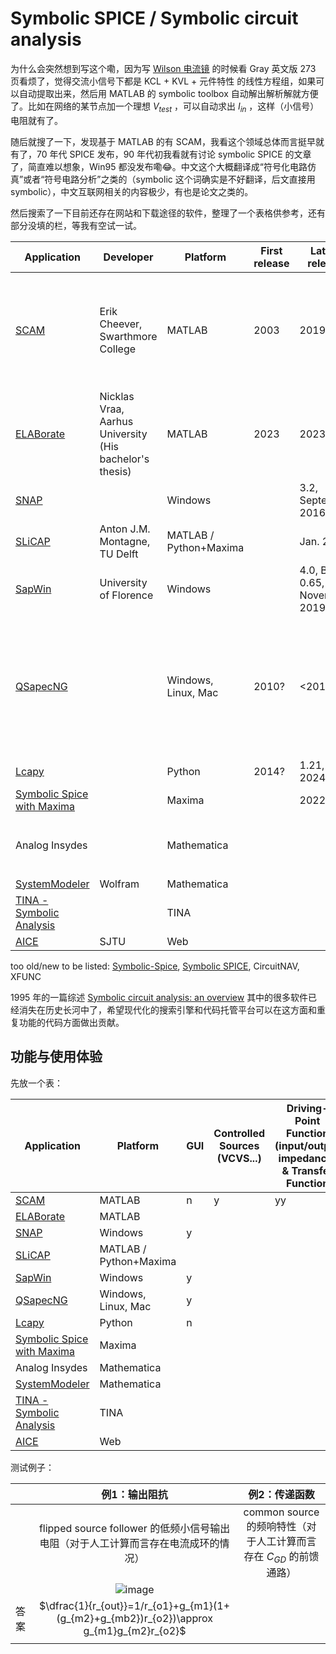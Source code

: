 # Symbolic SPICE / Symbolic circuit analysis

为什么会突然想到写这个嘞，因为写 [Wilson 电流镜](../analog-subcircuits/Wilson_current_mirror.md) 的时候看 Gray 英文版 273 页看烦了，觉得交流小信号下都是 KCL + KVL + 元件特性 的线性方程组，如果可以自动提取出来，然后用 MATLAB 的 symbolic toolbox 自动解出解析解就方便了。比如在网络的某节点加一个理想 $V_{test}$ ，可以自动求出 $I_{in}$ ，这样（小信号）电阻就有了。

随后就搜了一下，发现基于 MATLAB 的有 SCAM，我看这个领域总体而言挺早就有了，70 年代 SPICE 发布，90 年代初我看就有讨论 symbolic SPICE 的文章了，简直难以想象，Win95 都没发布嘞😂。中文这个大概翻译成“符号化电路仿真”或者“符号电路分析”之类的（symbolic 这个词确实是不好翻译，后文直接用 symbolic），中文互联网相关的内容极少，有也是论文之类的。

然后搜索了一下目前还存在网站和下载途径的软件，整理了一个表格供参考，还有部分没填的栏，等我有空试一试。

| Application                                                  | Developer                                               | Platform               | First release | Latest release                 | License                | Comment                                                      |
| ------------------------------------------------------------ | ------------------------------------------------------- | ---------------------- | ------------- | ------------------------------ | ---------------------- | ------------------------------------------------------------ |
| [SCAM](https://lpsa.swarthmore.edu/Systems/Electrical/mna/MNA6.html) | Erik Cheever, Swarthmore College                        | MATLAB                 | 2003          | 2019                           | MIT                    | link on MATLAB webpage is the older version which don't support controlled source |
| [ELABorate](https://github.com/NicklasVraa/ELABorate)        | Nicklas Vraa, Aarhus University (His bachelor's thesis) | MATLAB                 | 2023          | 2023                           | GPL-3.0                |                                                              |
| [SNAP](https://www.radio.feec.vutbr.cz/snap/)                |                                                         | Windows                |               | 3.2, September 2016            | free for noncommercial |                                                              |
| [SLiCAP](https://analog-electronics.tudelft.nl/slicap/slicap.html) | Anton J.M. Montagne, TU Delft                           | MATLAB / Python+Maxima |               | Jan. 2024                      | CC BY-NC-SA 4.0        | [Structured Electronics Design](https://analog-electronics.tudelft.nl/index.html) |
| [SapWin](http://www.prodid.it/Sapwin4/)                      | University of Florence                                  | Windows                |               | 4.0, Build 0.65, November 2019 | CC BY-NC-SA 4.0        |                                                              |
| [QSapecNG](https://qsapecng.sourceforge.net/)                |                                                         | Windows, Linux, Mac    | 2010?         | <2018                          | GPL-3.0                | It comes as continuation of SapWin for Windows, in order to give to the project a full compatibility on other platforms. |
| [Lcapy](https://github.com/mph-/lcapy)                       |                                                         | Python                 | 2014?         | 1.21, 2024                     | LGPL-2.1               |                                                              |
| [Symbolic Spice with Maxima](https://sourceforge.net/projects/symbolic-spice-with-maxima/) |                                                         | Maxima                 |               | 2022                           |                        |                                                              |
| Analog Insydes                                               |                                                         | Mathematica            |               |                                |                        | [sigma delta66 / 固推铁球](https://www.zhihu.com/question/643505598/answer/3391307974)老师的导师的作品 |
| [SystemModeler](https://blog.wolfram.com/2014/08/21/wolfram-systemmodeler-in-electrical-engineering-courses/) | Wolfram                                                 | Mathematica            |               |                                |                        |                                                              |
| [TINA - Symbolic Analysis](https://www.tina.com/symbolic-analysis/) |                                                         | TINA                   |               |                                | Proprietary            |                                                              |
| [AICE](https://aice.sjtu.edu.cn/)                            | SJTU                                                    | Web                    |               |                                |                        |                                                              |

too old/new to be listed: [Symbolic-Spice](https://github.com/eliot-des/Symbolic-Spice), [Symbolic SPICE](https://willowelectronics.com/symbolic-spice/symbolic-spice-application-notes/), CircuitNAV, XFUNC

1995 年的一篇综述 [Symbolic circuit analysis: an overview](https://ieeexplore.ieee.org/stamp/stamp.jsp?tp=&arnumber=510249) 其中的很多软件已经消失在历史长河中了，希望现代化的搜索引擎和代码托管平台可以在这方面和重复功能的代码方面做出贡献。





## 功能与使用体验

先放一个表：

| Application                                                  | Platform               | GUI  | Controlled Sources (VCVS...) | Driving-Point Function (input/output impedance) & Transfer Function | LC s-parameter |      | Comment |
| ------------------------------------------------------------ | ---------------------- | ---- | ---------------------------- | ------------------------------------------------------------ | -------------- | ---- | ------- |
| [SCAM](https://lpsa.swarthmore.edu/Systems/Electrical/mna/MNA6.html) | MATLAB                 | n    | y                            | yy                                                           | y              |      |         |
| [ELABorate](https://github.com/NicklasVraa/ELABorate)        | MATLAB                 |      |                              |                                                              |                |      |         |
| [SNAP](https://www.radio.feec.vutbr.cz/snap/)                | Windows                | y    |                              |                                                              |                |      |         |
| [SLiCAP](https://analog-electronics.tudelft.nl/slicap/slicap.html) | MATLAB / Python+Maxima |      |                              |                                                              |                |      |         |
| [SapWin](http://www.prodid.it/Sapwin4/)                      | Windows                | y    |                              |                                                              |                |      |         |
| [QSapecNG](https://qsapecng.sourceforge.net/)                | Windows, Linux, Mac    | y    |                              |                                                              |                |      |         |
| [Lcapy](https://github.com/mph-/lcapy)                       | Python                 | n    |                              |                                                              |                |      |         |
| [Symbolic Spice with Maxima](https://sourceforge.net/projects/symbolic-spice-with-maxima/) | Maxima                 |      |                              |                                                              |                |      |         |
| Analog Insydes                                               | Mathematica            |      |                              |                                                              |                |      |         |
| [SystemModeler](https://blog.wolfram.com/2014/08/21/wolfram-systemmodeler-in-electrical-engineering-courses/) | Mathematica            |      |                              |                                                              |                |      |         |
| [TINA - Symbolic Analysis](https://www.tina.com/symbolic-analysis/) | TINA                   |      |                              |                                                              |                |      |         |
| [AICE](https://aice.sjtu.edu.cn/)                            | Web                    |      |                              |                                                              |                |      |         |

测试例子：

|      |                        例1：输出阻抗                         |                        例2：传递函数                         |
| ---- | :----------------------------------------------------------: | :----------------------------------------------------------: |
|      | flipped source follower 的低频小信号输出电阻（对于人工计算而言存在电流成环的情况） | common source 的频响特性（对于人工计算而言存在 $C_{GD}$ 的前馈通路） |
|      | ![image](https://github.com/user-attachments/assets/7f3ede06-8267-4b6f-9d9b-c8108bd787d7) |                                                              |
| 答案 | $\dfrac{1}{r_{out}}=1/r_{o1}+g_{m1}(1+(g_{m2}+g_{mb2})r_{o2})\approx g_{m1}g_{m2}r_{o2}$ |                                                              |
|      |                                                              |                                                              |

